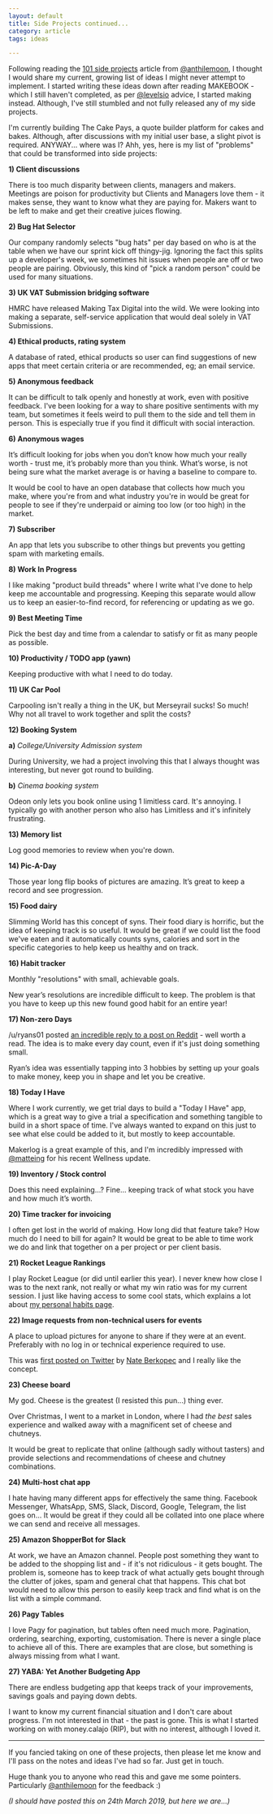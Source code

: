 ```yaml
---
layout: default
title: Side Projects continued...
category: article
tags: ideas

---
```


Following reading the [101 side projects](https://makermag.com/2019/03/04/side-projects/) article from [@anthilemoon](https://twitter.com/anthilemoon), I thought I would share my current, growing list of ideas I might never attempt to implement. I started writing these ideas down after reading MAKEBOOK - which I still haven't completed, as per [@levelsio](https://twitter.com/levelsio) advice, I started making instead. Although, I've still stumbled and not fully released any of my side projects.

I'm currently building The Cake Pays, a quote builder platform for cakes and bakes. Although, after discussions with my initial user base, a slight pivot is required. ANYWAY... where was I? Ahh, yes, here is my list of "problems" that could be transformed into side projects:

**1) Client discussions**

There is too much disparity between clients, managers and makers. Meetings are poison for productivity but Clients and Managers love them - it makes sense, they want to know what they are paying for. Makers want to be left to make and get their creative juices flowing.

**2) Bug Hat Selector**

Our company randomly selects "bug hats" per day based on who is at the table when we have our sprint kick off thingy-jig. Ignoring the fact this splits up a developer's week, we sometimes hit issues when people are off or two people are pairing. Obviously, this kind of "pick a random person" could be used for many situations.

**3) UK VAT Submission bridging software**

HMRC have released Making Tax Digital into the wild. We were looking into making a separate, self-service application that would deal solely in VAT Submissions.

**4) Ethical products, rating system**

A database of rated, ethical products so user can find suggestions of new apps that meet certain criteria or are recommended, eg; an email service.

**5) Anonymous feedback**

It can be difficult to talk openly and honestly at work, even with positive feedback. I've been looking for a way to share positive sentiments with my team, but sometimes it feels weird to pull them to the side and tell them in person. This is especially true if you find it difficult with social interaction.

**6) Anonymous wages**

It’s difficult looking for jobs when you don’t know how much your really worth - trust me, it’s probably more than you think. What’s worse, is not being sure what the market average is or having a baseline to compare to.

It would be cool to have an open database that collects how much you make, where you're from and what industry you're in would be great for people to see if they're underpaid or aiming too low (or too high) in the market.

**7) Subscriber**

An app that lets you subscribe to other things but prevents you getting spam with marketing emails.

**8) Work In Progress**

I like making "product build threads" where I write what I've done to help keep me accountable and progressing. Keeping this separate would allow us to keep an easier-to-find record, for referencing or updating as we go.

**9) Best Meeting Time**

Pick the best day and time from a calendar to satisfy or fit as many people as possible.

**10) Productivity / TODO app (yawn)**

Keeping productive with what I need to do today.

**11) UK Car Pool**

Carpooling isn't really a thing in the UK, but Merseyrail sucks! So much! Why not all travel to work together and split the costs?

**12) Booking System**

**a)** _College/University Admission system_

During University, we had a project involving this that I always thought was interesting, but never got round to building.

**b)** _Cinema booking system_

Odeon only lets you book online using 1 limitless card. It's annoying. I typically go with another person who also has Limitless and it's infinitely frustrating.

**13) Memory list**

Log good memories to review when you're down.

**14) Pic-A-Day**

Those year long flip books of pictures are amazing. It’s great to keep a record and see progression.

**15) Food dairy**

Slimming World has this concept of syns. Their food diary is horrific, but the idea of keeping track is so useful. It would be great if we could list the food we've eaten and it automatically counts syns, calories and sort in the specific categories to help keep us healthy and on track.

**16) Habit tracker**

Monthly "resolutions" with small, achievable goals. 

New year’s resolutions are incredible difficult to keep. The problem is that you have to keep up this new found good habit for an entire year!

**17) Non-zero Days**

/u/ryans01 posted [an incredible reply to a post on Reddit](https://www.reddit.com/r/getdisciplined/comments/1q96b5/I_just_don%27t_care_about_myself./cdah4af/) - well worth a read. The idea is to make every day count, even if it's just doing something small.

Ryan’s idea was essentially tapping into 3 hobbies by setting up your goals to make money, keep you in shape and let you be creative.

**18) Today I Have**

Where I work currently, we get trial days to build a "Today I Have" app, which is a great way to give a trial a specification and something tangible to build in a short space of time. I've always wanted to expand on this just to see what else could be added to it, but mostly to keep accountable.

Makerlog is a great example of this, and I'm incredibly impressed with [@matteing](https://twitter.com/matteing) for his recent Wellness update.

**19) Inventory / Stock control**

Does this need explaining...? Fine… keeping track of what stock you have and how much it’s worth.

**20) Time tracker for invoicing**

I often get lost in the world of making. How long did that feature take? How much do I need to bill for again? It would be great to be able to time work we do and link that together on a per project or per client basis.

**21) Rocket League Rankings**

I play Rocket League (or did until earlier this year). I never knew how close I was to the next rank, not really or what my win ratio was for my current session. I just like having access to some cool stats, which explains a lot about [my personal habits page](https://craigpetterson.co.uk/habits).

**22) Image requests from non-technical users for events**

A place to upload pictures for anyone to share if they were at an event. Preferably with no log in or technical experience required to use.

This was [first posted on Twitter](https://twitter.com/nateberkopec/status/1047609949096894464) by [Nate Berkopec](https://twitter.com/nateberkopec) and I really like the concept.

**23) Cheese board**

My god. Cheese is the greatest (I resisted this pun...) thing ever.

Over Christmas, I went to a market in London, where I had *the best* sales experience and walked away with a magnificent set of cheese and chutneys.

It would be great to replicate that online (although sadly without tasters) and provide selections and recommendations of cheese and chutney combinations.

**24) Multi-host chat app**

I hate having many different apps for effectively the same thing. Facebook Messenger, WhatsApp, SMS, Slack, Discord, Google, Telegram, the list goes on... It would be great if they could all be collated into one place where we can send and receive all messages. 

**25) Amazon ShopperBot for Slack**

At work, we have an Amazon channel. People post something they want to be added to the shopping list and - if it's not ridiculous - it gets bought. The problem is, someone has to keep track of what actually gets bought through the clutter of jokes, spam and general chat that happens. This chat bot would need to allow this person to easily keep track and find what is on the list with a simple command.

**26) Pagy Tables**

I love Pagy for pagination, but tables often need much more. Pagination, ordering, searching, exporting, customisation. There is never a single place to achieve all of this. There are examples that are close, but something is always missing from what I want.

**27) YABA: Yet Another Budgeting App**

There are endless budgeting app that keeps track of your improvements, savings goals and paying down debts.

I want to know my current financial situation and I don't care about progress. I'm not interested in that - the past is gone.  This is what I started working on with money.calajo (RIP), but with no interest, although I loved it.

---

If you fancied taking on one of these projects, then please let me know and I'll pass on the notes and ideas I've had so far. Just get in touch.

Huge thank you to anyone who read this and gave me some pointers. Particularly [@anthilemoon](https://twitter.com/anthilemoon) for the feedback :)

_(I should have posted this on 24th March 2019, but here we are...)_
